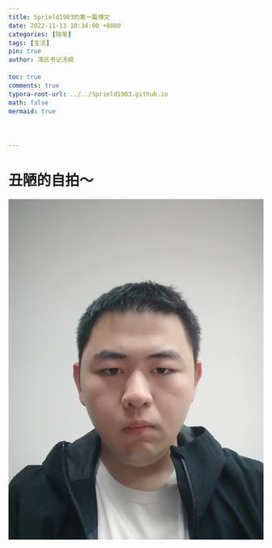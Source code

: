 ```yaml
---
title: Sprield1903的第一篇博文
date: 2022-11-13 10:34:00 +0800
categories: [随笔]
tags: [生活]
pin: true
author: 湾区书记汤姆

toc: true
comments: true
typora-root-url: ../../Sprield1903.github.io
math: false
mermaid: true



---
```


# 丑陋的自拍～ 

![IMG_20221102_210559](/assets/blog_res/2022-11-13-first-post.assets/IMG_20221102_210559.jpg)